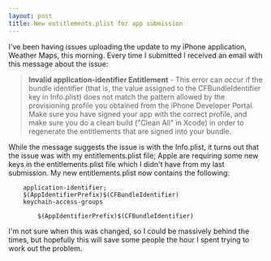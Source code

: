 ```yaml
---
layout: post
title: New entitlements.plist for app submission
---
```


I've been having issues uploading the update to my iPhone application, Weather Maps, this morning. Every time I submitted I received an email with this message about the issue:

> **Invalid application-identifier Entitlement** - This error can occur if the bundle identifier (that is, the value assigned to the CFBundleIdentifier key in Info.plist) does not match the pattern allowed by the provisioning profile you obtained from the iPhone Developer Portal. Make sure you have signed your app with the correct profile, and make sure you do a clean build ("Clean All" in Xcode) in order to regenerate the entitlements that are signed into your bundle.

While the message suggests the issue is with the Info.plist, it turns out that the issue was with my entitlements.plist file; Apple are requiring some new keys in the entitlements.plist file which I didn't have from my last submission. My new entitlements.plist now contains the following:

        application-identifier;
        $(AppIdentifierPrefix)$(CFBundleIdentifier)
        keychain-access-groups
        
            $(AppIdentifierPrefix)$(CFBundleIdentifier)
        

I'm not sure when this was changed, so I could be massively behind the times, but hopefully this will save some people the hour I spent trying to work out the problem.
